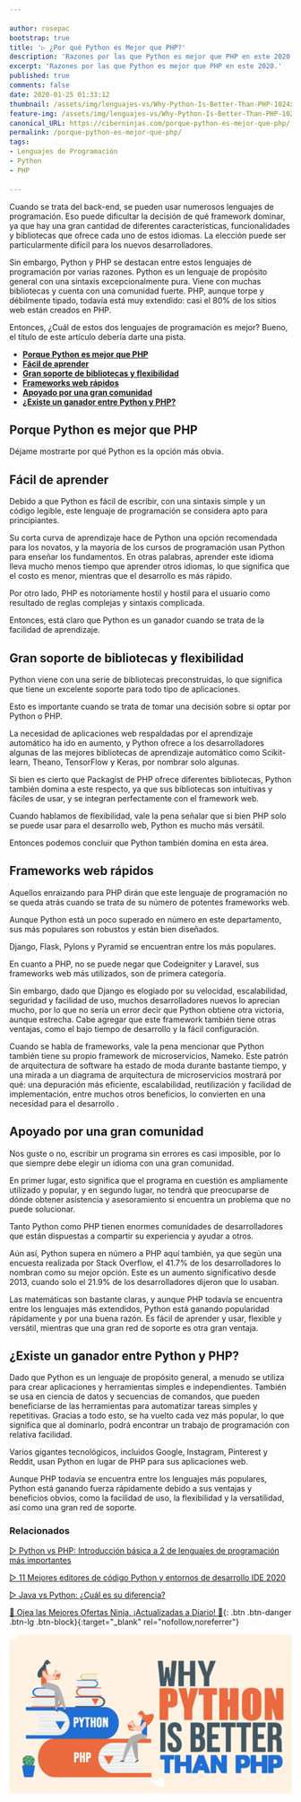 ```yaml
---

author: rosepac
bootstrap: true
title: '▷ ¿Por qué Python es Mejor que PHP?'
description: 'Razones por las que Python es mejor que PHP en este 2020.'
excerpt: 'Razones por las que Python es mejor que PHP en este 2020.'
published: true
comments: false
date: 2020-01-25 01:33:12
thumbnail: /assets/img/lenguajes-vs/Why-Python-Is-Better-Than-PHP-1024x576.webp
feature-img: /assets/img/lenguajes-vs/Why-Python-Is-Better-Than-PHP-1024x576.webp
canonical_URL: https://ciberninjas.com/porque-python-es-mejor-que-php/
permalink: /porque-python-es-mejor-que-php/
tags:
- Lenguajes de Programación
- Python
- PHP

---
```


Cuando se trata del back-end, se pueden usar numerosos lenguajes de programación. Eso puede dificultar la decisión de qué framework dominar, ya que hay una gran cantidad de diferentes características, funcionalidades y bibliotecas que ofrece cada uno de estos idiomas. La elección puede ser particularmente difícil para los nuevos desarrolladores.

Sin embargo, Python y PHP se destacan entre estos lenguajes de programación por varias razones. Python es un lenguaje de propósito general con una sintaxis excepcionalmente pura. Viene con muchas bibliotecas y cuenta con una comunidad fuerte. PHP, aunque torpe y débilmente tipado, todavía está muy extendido: casi el 80% de los sitios web están creados en PHP.

Entonces, ¿Cuál de estos dos lenguajes de programación es mejor? Bueno, el título de este artículo debería darte una pista.

- [**Porque Python es mejor que PHP**](#porque-python-es-mejor-que-php)
- [**Fácil de aprender**](#fácil-de-aprender)
- [**Gran soporte de bibliotecas y flexibilidad**](#gran-soporte-de-bibliotecas-y-flexibilidad)
- [**Frameworks web rápidos**](#frameworks-web-rápidos)
- [**Apoyado por una gran comunidad**](#apoyado-por-una-gran-comunidad)
- [**¿Existe un ganador entre Python y PHP?**](#existe-un-ganador-entre-python-y-php)

## **Porque Python es mejor que PHP**

Déjame mostrarte por qué Python es la opción más obvia.

## **Fácil de aprender**

Debido a que Python es fácil de escribir, con una sintaxis simple y un código legible, este lenguaje de programación se considera apto para principiantes.

Su corta curva de aprendizaje hace de Python una opción recomendada para los novatos, y la mayoría de los cursos de programación usan Python para enseñar los fundamentos. En otras palabras, aprender este idioma lleva mucho menos tiempo que aprender otros idiomas, lo que significa que el costo es menor, mientras que el desarrollo es más rápido.

Por otro lado, PHP es notoriamente hostil y hostil para el usuario como resultado de reglas complejas y sintaxis complicada.

Entonces, está claro que Python es un ganador cuando se trata de la facilidad de aprendizaje.

## **Gran soporte de bibliotecas y flexibilidad**

Python viene con una serie de bibliotecas preconstruidas, lo que significa que tiene un excelente soporte para todo tipo de aplicaciones.

Esto es importante cuando se trata de tomar una decisión sobre si optar por Python o PHP.

La necesidad de aplicaciones web respaldadas por el aprendizaje automático ha ido en aumento, y Python ofrece a los desarrolladores algunas de las mejores bibliotecas de aprendizaje automático como Scikit-learn, Theano, TensorFlow y Keras, por nombrar solo algunas.

Si bien es cierto que Packagist de PHP ofrece diferentes bibliotecas, Python también domina a este respecto, ya que sus bibliotecas son intuitivas y fáciles de usar, y se integran perfectamente con el framework web.

Cuando hablamos de flexibilidad, vale la pena señalar que si bien PHP solo se puede usar para el desarrollo web, Python es mucho más versátil.

Entonces podemos concluir que Python también domina en esta área.

## **Frameworks web rápidos**

Aquellos enraizando para PHP dirán que este lenguaje de programación no se queda atrás cuando se trata de su número de potentes frameworks web.

Aunque Python está un poco superado en número en este departamento, sus  más populares son robustos y están bien diseñados.

Django, Flask, Pylons y Pyramid se encuentran entre los más populares.

En cuanto a PHP, no se puede negar que Codeigniter y Laravel, sus frameworks web más utilizados, son de primera categoría.

Sin embargo, dado que Django es elogiado por su velocidad, escalabilidad, seguridad y facilidad de uso, muchos desarrolladores nuevos lo aprecian mucho, por lo que no sería un error decir que Python obtiene otra victoria, aunque estrecha. Cabe agregar que este framework también tiene otras ventajas, como el bajo tiempo de desarrollo y la fácil configuración.

Cuando se habla de frameworks, vale la pena mencionar que Python también tiene su propio framework de microservicios, Nameko. Este patrón de arquitectura de software ha estado de moda durante bastante tiempo, y una mirada a un diagrama de arquitectura de microservicios mostrará por qué: una depuración más eficiente, escalabilidad, reutilización y facilidad de implementación, entre muchos otros beneficios, lo convierten en una necesidad para el desarrollo .

## **Apoyado por una gran comunidad**

Nos guste o no, escribir un programa sin errores es casi imposible, por lo que siempre debe elegir un idioma con una gran comunidad.

En primer lugar, esto significa que el programa en cuestión es ampliamente utilizado y popular, y en segundo lugar, no tendrá que preocuparse de dónde obtener asistencia y asesoramiento si encuentra un problema que no puede solucionar.

Tanto Python como PHP tienen enormes comunidades de desarrolladores que están dispuestas a compartir su experiencia y ayudar a otros.

Aún así, Python supera en número a PHP aquí también, ya que según una encuesta realizada por Stack Overflow, el 41.7% de los desarrolladores lo nombran como su mejor opción. Este es un aumento significativo desde 2013, cuando solo el 21.9% de los desarrolladores dijeron que lo usaban.

Las matemáticas son bastante claras, y aunque PHP todavía se encuentra entre los lenguajes más extendidos, Python está ganando popularidad rápidamente y por una buena razón. Es fácil de aprender y usar, flexible y versátil, mientras que una gran red de soporte es otra gran ventaja.

## **¿Existe un ganador entre Python y PHP?**

Dado que Python es un lenguaje de propósito general, a menudo se utiliza para crear aplicaciones y herramientas simples e independientes. También se usa en ciencia de datos y secuencias de comandos, que pueden beneficiarse de las herramientas para automatizar tareas simples y repetitivas. Gracias a todo esto, se ha vuelto cada vez más popular, lo que significa que al dominarlo, podrá encontrar un trabajo de programación con relativa facilidad.

Varios gigantes tecnológicos, incluidos Google, Instagram, Pinterest y Reddit, usan Python en lugar de PHP para sus aplicaciones web.

Aunque PHP todavía se encuentra entre los lenguajes más populares, Python está ganando fuerza rápidamente debido a sus ventajas y beneficios obvios, como la facilidad de uso, la flexibilidad y la versatilidad, así como una gran red de soporte.

### **Relacionados** <!-- omit in toc -->

[▷ Python vs PHP: Introducción básica a 2 de lenguajes de programación más importantes](https://ciberninjas.com/python-vs-php/)

[▷ 11 Mejores editores de código Python y entornos de desarrollo IDE 2020](https://ciberninjas.com/mejores-ide-python/)

[▷ Java vs Python: ¿Cuál es su diferencia?](https://ciberninjas.com/java-vs-python-diferencias/)

[🎁 Ojea las Mejores Ofertas Ninja, ¡Actualizadas a Diario! 🛒](https://www.amazon.es/shop/cibercursos){: .btn .btn-danger .btn-lg .btn-block}{:target="_blank" rel="nofollow,noreferrer"}

![Porque Python es mejor que PHP para este año 2020. Razones por las que Python es mejor que PHP en este 2020.](/assets/img/lenguajes-vs/Why-Python-Is-Better-Than-PHP-1024x576.webp "Porque Python es mejor que PHP para este año 2020. Razones por las que Python es mejor que PHP en este 2020.")

<!-- https://simpleprogrammer.com/ -->
